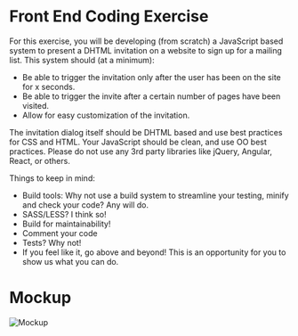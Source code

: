 # Front End Coding Exercise

For this exercise, you will be developing (from scratch) a JavaScript based system to present a DHTML invitation on a website to sign up for a mailing list. This system should (at a minimum):

 - Be able to trigger the invitation only after the user has been on the site for x seconds.
 - Be able to trigger the invite after a certain number of pages have been visited.
 - Allow for easy customization of the invitation.

The invitation dialog itself should be DHTML based and use best practices for CSS and HTML. Your JavaScript should be clean, and use OO best practices. Please do not use any 3rd party libraries like jQuery, Angular, React, or others.

Things to keep in mind:

 - Build tools: Why not use a build system to streamline your testing, minify and check your code? Any will do.
 - SASS/LESS? I think so!
 - Build for maintainability!
 - Comment your code
 - Tests? Why not!
 - If you feel like it, go above and beyond! This is an opportunity for you to show us what you can do.
 
# Mockup

![Mockup](https://raw.githubusercontent.com/alexsaves/frontendcodingexercise/master/popup.png "Mockup")
